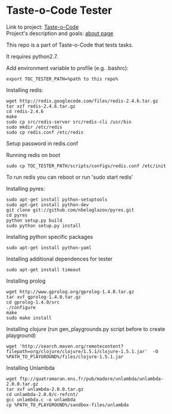 Taste-o-Code Tester
===================

Link to project: [Taste-o-Code](http://taste-o-code.com)  
Project's description and goals: [about page](http://taste-o-code.com/about)

This repo is a part of Taste-o-Code that tests tasks.

It requires python2.7.

Add environment variable to profile (e.g. .bashrc):
```shell
export TOC_TESTER_PATH=%path to this repo%
```

Installing redis:

```shell
wget http://redis.googlecode.com/files/redis-2.4.6.tar.gz
tar xzf redis-2.4.6.tar.gz
cd redis-2.4.6
make
sudo cp src/redis-server src/redis-cli /usr/bin
sudo mkdir /etc/redis
sudo cp redis.conf /etc/redis
```

Setup password in redis.conf

Running redis on boot

```shell
sudo cp TOC_TESTER_PATH/scripts/configs/redis.conf /etc/init
```

To run redis you can reboot or run 'sudo start redis'

Installing pyres:

```shell
sudo apt-get install python-setuptools
sudo apt-get install python-dev
git clone git://github.com/nbeloglazov/pyres.git
cd pyres
python setup.py build
sudo python setup.py install
```


Installing python specific packages

```shell
sudo apt-get install python-yaml
```

Installing additional dependences for tester

```shell
sudo apt-get install timeout
```


Installing prolog

```shell
wget http://www.gprolog.org/gprolog-1.4.0.tar.gz
tar xvf gprolog-1.4.0.tar.gz
cd gprolog-1.4.0/src
./configure
make
sudo make install
```


Installing clojure (run gen_playgrounds.py script before to create playground)

```shell
wget 'http://search.maven.org/remotecontent?filepath=org/clojure/clojure/1.5.1/clojure-1.5.1.jar'  -O %PATH_TO_PlAYGROUND%/files/clojure-1.5.1.jar
```

Installing Unlambda

```shell
wget ftp://quatramaran.ens.fr/pub/madore/unlambda/unlambda-2.0.0.tar.gz
tar xvf unlambda-2.0.0.tar.gz
cd unlambda-2.0.0/c-refcnt/
gcc unlambda.c -o unlambda
cp %PATH_TO_PLAYGROUND%/sandbox-files/unlambda
```
